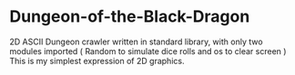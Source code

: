 # Dungeon-of-the-Black-Dragon
2D ASCII Dungeon crawler written in standard library, with only two modules imported ( Random to simulate dice rolls and os to clear screen ) This is my simplest expression of 2D graphics. 
